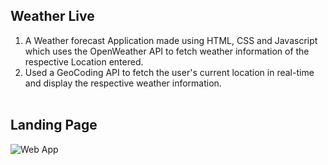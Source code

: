 ## Weather Live

1. A Weather forecast Application made using HTML, CSS and Javascript which uses the OpenWeather API to fetch weather information of the respective Location entered.<br/>
2. Used a GeoCoding API to fetch the user's current location in real-time and display the respective weather information.<br/><br/>

## Landing Page
![Web App](https://github.com/ChakitBhandari/Weather_Application/blob/main/WEBAPP.png)
